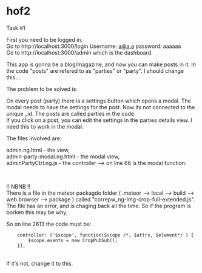# hof2

Task #1

First you need to be logged in. <br>
Go to http://localhost:3000/login Username: a@a.a password: aaaaaa <br>
Go to http://localhost:3000/admin which is the dashboard. <br>

This app is gonna be a blog/magazine, and now you can make posts in it. In the code "posts" are refered to as "parties" or "party". I should change this... <br>

The problem to be solved is: <br>

On every post (party) there is a settings button which opens a modal. The modal needs to have the settings for the post. Now its not connected to the unique _id. The posts are called parties in the code.  
If you click on a post, you can edit the settings in the parties details view. I need this to work in the modal. <br>

The files involved are: <br>

admin.ng.html - the view, <br>  admin-party-modal.ng.html - the modal view, <br> adminPartyCtrl.ng.js - the controller --> on line 66 is the modal function.

<br>

!! NBNB !! <br>
There is a file in the meteor packagde folder ( .meteor --> local --> build --> web.browser --> package ) called "correpw_ng-img-crop-full-extended.js". The file has an error, and is chaging back all the time. So if the program is borken this may be why. <br>

So on line 2613 the code must be: <br>

        controller: ['$scope', function($scope /*, $attrs, $element*/ ) {                                                        
            $scope.events = new CropPubSub();               
        }],
<br>
If it's not, change it to this. 

